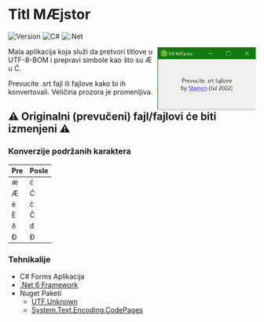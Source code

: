 # Titl MÆjstor

<!-- bedzevi -->
![Version](https://img.shields.io/badge/verzija-1.0.0-blue)
![C#](https://img.shields.io/badge/c%23-%23239120.svg?logo=c-sharp&logoColor=white)
![.Net](https://img.shields.io/badge/.NET-5C2D91?logo=.net&logoColor=white)

<img
    src="preview.png"
    width="200"
    align="right"
/>

Mala aplikacija koja služi da pretvori
titlove u UTF-8-BOM i prepravi simbole
kao što su Æ u Ć.

Prevucite .srt fajl ili fajlove kako bi
ih konvertovali. Veličina prozora je
promenljiva.

## :warning: **Originalni (prevučeni) fajl/fajlovi će biti izmenjeni** :warning:

### Konverzije podržanih karaktera
| Pre | Posle |
|-----|-------|
|  æ  |   ć   |
|  Æ  |   Ć   |
|  è  |   č   |
|  È  |   Č   |
|  ð  |   đ   |
|  Ð  |   Đ   |

### Tehnikalije
- C# Forms Aplikacija
- [.Net 6 Framework](https://dotnet.microsoft.com/en-us/download)
- Nuget Paketi
  - [UTF.Unknown](https://www.nuget.org/packages/UTF.Unknown/)
  - [System.Text.Encoding.CodePages](https://www.nuget.org/packages/System.Text.Encoding.CodePages)
